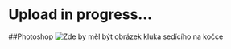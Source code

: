 # Upload in progress...
##Photoshop
![Zde by měl být obrázek kluka sedícího na kočce](http://url/to/img.png)
